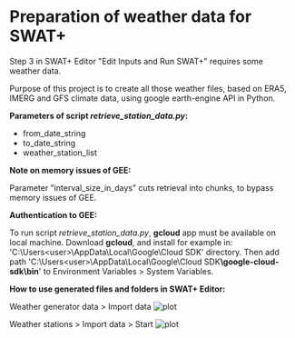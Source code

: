 # Preparation of weather data for SWAT+

Step 3 in SWAT+ Editor "Edit Inputs and Run SWAT+" requires some weather data.

Purpose of this project is to create all those weather files, based on ERA5, IMERG and GFS climate data, using google earth-engine API in Python.

<b>Parameters of script <i>retrieve_station_data.py</i>:</b>
- from_date_string
- to_date_string
- weather_station_list 


<b>Note on memory issues of GEE:</b>

Parameter "interval_size_in_days" cuts retrieval into chunks, to bypass memory issues of GEE.


<b>Authentication to GEE:</b> 

To run script <i>retrieve_station_data.py</i>, <b>gcloud</b> app must be available on local machine. Download <b>gcloud</b>, and install for example in: 'C:\Users\<user>\AppData\Local\Google\Cloud SDK' directory. Then add path 'C:\Users\<user>\AppData\Local\Google\Cloud SDK<b>\google-cloud-sdk\bin</b>' to Environment Variables > System Variables.



<b>How to use generated files and folders in SWAT+ Editor:</b>

Weather generator data > Import data
![plot](https://user-images.githubusercontent.com/111283134/185152673-4c06b89b-f217-465f-8bbe-57c56a3ce7c1.png)

Weather stations > Import data > Start
![plot](https://user-images.githubusercontent.com/111283134/185152730-f8e24eeb-348f-49fc-b9f1-b2de5e378497.png)



